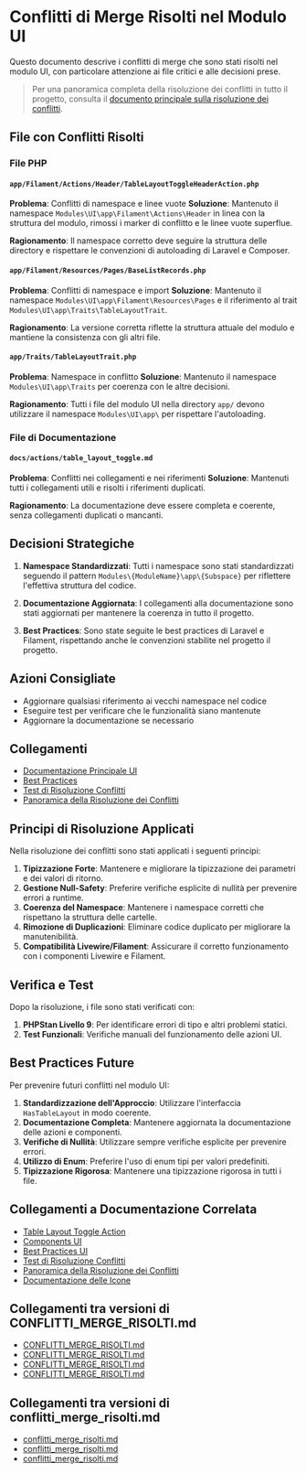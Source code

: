 # Conflitti di Merge Risolti nel Modulo UI

Questo documento descrive i conflitti di merge che sono stati risolti nel modulo UI, con particolare attenzione ai file critici e alle decisioni prese.

> Per una panoramica completa della risoluzione dei conflitti in tutto il progetto, consulta il [documento principale sulla risoluzione dei conflitti](/docs/conflict_resolution_ui_tenant.md).

## File con Conflitti Risolti

### File PHP

#### `app/Filament/Actions/Header/TableLayoutToggleHeaderAction.php`

**Problema**: Conflitti di namespace e linee vuote
**Soluzione**: Mantenuto il namespace `Modules\UI\app\Filament\Actions\Header` in linea con la struttura del modulo, rimossi i marker di conflitto e le linee vuote superflue.

**Ragionamento**: Il namespace corretto deve seguire la struttura delle directory e rispettare le convenzioni di autoloading di Laravel e Composer.

#### `app/Filament/Resources/Pages/BaseListRecords.php`

**Problema**: Conflitti di namespace e import
**Soluzione**: Mantenuto il namespace `Modules\UI\app\Filament\Resources\Pages` e il riferimento al trait `Modules\UI\app\Traits\TableLayoutTrait`.

**Ragionamento**: La versione corretta riflette la struttura attuale del modulo e mantiene la consistenza con gli altri file.

#### `app/Traits/TableLayoutTrait.php`

**Problema**: Namespace in conflitto
**Soluzione**: Mantenuto il namespace `Modules\UI\app\Traits` per coerenza con le altre decisioni.

**Ragionamento**: Tutti i file del modulo UI nella directory `app/` devono utilizzare il namespace `Modules\UI\app\` per rispettare l'autoloading.

### File di Documentazione

#### `docs/actions/table_layout_toggle.md`

**Problema**: Conflitti nei collegamenti e nei riferimenti
**Soluzione**: Mantenuti tutti i collegamenti utili e risolti i riferimenti duplicati.

**Ragionamento**: La documentazione deve essere completa e coerente, senza collegamenti duplicati o mancanti.

## Decisioni Strategiche

1. **Namespace Standardizzati**: Tutti i namespace sono stati standardizzati seguendo il pattern `Modules\{ModuleName}\app\{Subspace}` per riflettere l'effettiva struttura del codice.

2. **Documentazione Aggiornata**: I collegamenti alla documentazione sono stati aggiornati per mantenere la coerenza in tutto il progetto.

3. **Best Practices**: Sono state seguite le best practices di Laravel e Filament, rispettando anche le convenzioni stabilite nel progetto il progetto.

## Azioni Consigliate

- Aggiornare qualsiasi riferimento ai vecchi namespace nel codice
- Eseguire test per verificare che le funzionalità siano mantenute
- Aggiornare la documentazione se necessario

## Collegamenti

- [Documentazione Principale UI](module_ui.md)
- [Best Practices](best-practices.md)
- [Test di Risoluzione Conflitti](test_conflicts_resolution.md)
- [Panoramica della Risoluzione dei Conflitti](/docs/conflict_resolution_ui_tenant.md)

## Principi di Risoluzione Applicati

Nella risoluzione dei conflitti sono stati applicati i seguenti principi:

1. **Tipizzazione Forte**: Mantenere e migliorare la tipizzazione dei parametri e dei valori di ritorno.
2. **Gestione Null-Safety**: Preferire verifiche esplicite di nullità per prevenire errori a runtime.
3. **Coerenza del Namespace**: Mantenere i namespace corretti che rispettano la struttura delle cartelle.
4. **Rimozione di Duplicazioni**: Eliminare codice duplicato per migliorare la manutenibilità.
5. **Compatibilità Livewire/Filament**: Assicurare il corretto funzionamento con i componenti Livewire e Filament.

## Verifica e Test

Dopo la risoluzione, i file sono stati verificati con:

1. **PHPStan Livello 9**: Per identificare errori di tipo e altri problemi statici.
2. **Test Funzionali**: Verifiche manuali del funzionamento delle azioni UI.

## Best Practices Future

Per prevenire futuri conflitti nel modulo UI:

1. **Standardizzazione dell'Approccio**: Utilizzare l'interfaccia `HasTableLayout` in modo coerente.
2. **Documentazione Completa**: Mantenere aggiornata la documentazione delle azioni e componenti.
3. **Verifiche di Nullità**: Utilizzare sempre verifiche esplicite per prevenire errori.
4. **Utilizzo di Enum**: Preferire l'uso di enum tipi per valori predefiniti.
5. **Tipizzazione Rigorosa**: Mantenere una tipizzazione rigorosa in tutti i file.

## Collegamenti a Documentazione Correlata

- [Table Layout Toggle Action](actions/table_layout_toggle.md)
- [Components UI](components.md)
- [Best Practices UI](best-practices.md)
- [Test di Risoluzione Conflitti](test_conflicts_resolution.md)
- [Panoramica della Risoluzione dei Conflitti](/docs/conflict_resolution_ui_tenant.md)
- [Documentazione delle Icone](icons.md)

## Collegamenti tra versioni di CONFLITTI_MERGE_RISOLTI.md
* [CONFLITTI_MERGE_RISOLTI.md](../../../Gdpr/docs/CONFLITTI_MERGE_RISOLTI.md)
* [CONFLITTI_MERGE_RISOLTI.md](../../../Xot/docs/CONFLITTI_MERGE_RISOLTI.md)
* [CONFLITTI_MERGE_RISOLTI.md](../../../UI/docs/CONFLITTI_MERGE_RISOLTI.md)
* [CONFLITTI_MERGE_RISOLTI.md](../../../Media/docs/CONFLITTI_MERGE_RISOLTI.md)


## Collegamenti tra versioni di conflitti_merge_risolti.md
* [conflitti_merge_risolti.md](../../Gdpr/docs/conflitti_merge_risolti.md)
* [conflitti_merge_risolti.md](../../Xot/docs/conflitti_merge_risolti.md)
* [conflitti_merge_risolti.md](../../Media/docs/conflitti_merge_risolti.md)

